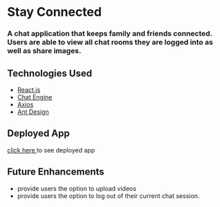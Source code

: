 # Stay Connected 
### A chat application that keeps family and friends connected. Users are able to view all chat rooms they are logged into as well as share images.

## Technologies Used
- [React.js](https://reactjs.org/)
- [Chat Engine](https://chatengine.io/docs) 
- [Axios](https://github.com/axios/axios)
- [Ant Design](https://ant.design/docs/react/introduce) 


## Deployed App
[click here ]() to see deployed app

## Future Enhancements
- provide users the option to upload videos
- provide users the option to log out of their current chat session. 


